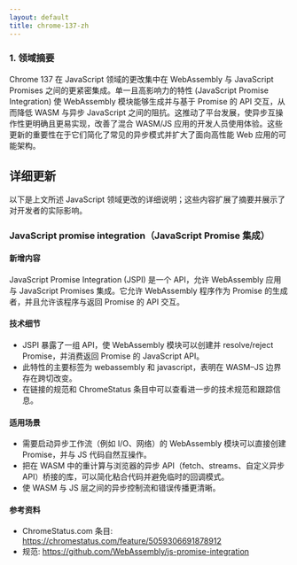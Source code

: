 ```yaml
---
layout: default
title: chrome-137-zh
---
```


### 1. 领域摘要

Chrome 137 在 JavaScript 领域的更改集中在 WebAssembly 与 JavaScript Promises 之间的更紧密集成。单一且高影响力的特性 (JavaScript Promise Integration) 使 WebAssembly 模块能够生成并与基于 Promise 的 API 交互，从而降低 WASM 与异步 JavaScript 之间的阻抗。这推动了平台发展，使异步互操作性更明确且更易实现，改善了混合 WASM/JS 应用的开发人员使用体验。这些更新的重要性在于它们简化了常见的异步模式并扩大了面向高性能 Web 应用的可能架构。

## 详细更新

以下是上文所述 JavaScript 领域更改的详细说明；这些内容扩展了摘要并展示了对开发者的实际影响。

### JavaScript promise integration（JavaScript Promise 集成）

#### 新增内容
JavaScript Promise Integration (JSPI) 是一个 API，允许 WebAssembly 应用与 JavaScript Promises 集成。它允许 WebAssembly 程序作为 Promise 的生成者，并且允许该程序与返回 Promise 的 API 交互。

#### 技术细节
- JSPI 暴露了一组 API，使 WebAssembly 模块可以创建并 resolve/reject Promise，并消费返回 Promise 的 JavaScript API。
- 此特性的主要标签为 webassembly 和 javascript，表明在 WASM–JS 边界存在跨切改变。
- 在链接的规范和 ChromeStatus 条目中可以查看进一步的技术规范和跟踪信息。

#### 适用场景
- 需要启动异步工作流（例如 I/O、网络）的 WebAssembly 模块可以直接创建 Promise，并与 JS 代码自然互操作。
- 把在 WASM 中的重计算与浏览器的异步 API（fetch、streams、自定义异步 API）桥接的库，可以简化粘合代码并避免临时的回调模式。
- 使 WASM 与 JS 层之间的异步控制流和错误传播更清晰。

#### 参考资料
- ChromeStatus.com 条目: https://chromestatus.com/feature/5059306691878912
- 规范: https://github.com/WebAssembly/js-promise-integration
